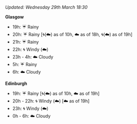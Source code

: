 *Updated: Wednesday 29th March 18:30*

**Glasgow**

* 19h: :umbrella: Rainy
* 20h: :umbrella: Rainy [:cyclone:(:cloud:) as of 10h, :cloud: as of 18h, :cyclone:(:cloud:) as of 19h]
* 21h: :umbrella: Rainy
* 22h: :cyclone: Windy (:cloud:)
* 23h - 4h: :cloud: Cloudy
* 5h: :umbrella: Rainy
* 6h: :cloud: Cloudy

**Edinburgh**

* 19h: :umbrella: Rainy [:cyclone:(:cloud:) as of 10h, :cloud: as of 19h]
* 20h - 22h: :cyclone: Windy (:cloud:) [:cloud: as of 19h]
* 23h: :cyclone: Windy (:cloud:)
* 0h - 6h: :cloud: Cloudy

